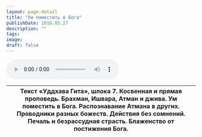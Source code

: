 ```yaml
---
layout: page-detail
title: "Ум поместить в Бога"
publishDate: 2018.05.27
description: ""
tags:
image:
draft: false
---
```


<audio title="2018.05.27 - Ум поместить в Бога.mp3" src="/upload/iblock/9a9/9a9b432fdfcfa97d8901088577139bb6.mp3" controls=""></audio>

| Текст «Уддхава Гита», шлока 7\. Косвенная и прямая проповедь. Брахман, Ишвара, Атман и джива. Ум поместить в Бога. Распознавание Атмана в других. Проводники разных божеств. Действия без сомнений. Печаль и безрассудная страсть. Блаженство от постижения Бога. |
| ----------------------------------------------------------------------------------------------------------------------------------------------------------------------------------------------------------------------------------------------------------------- |

  
